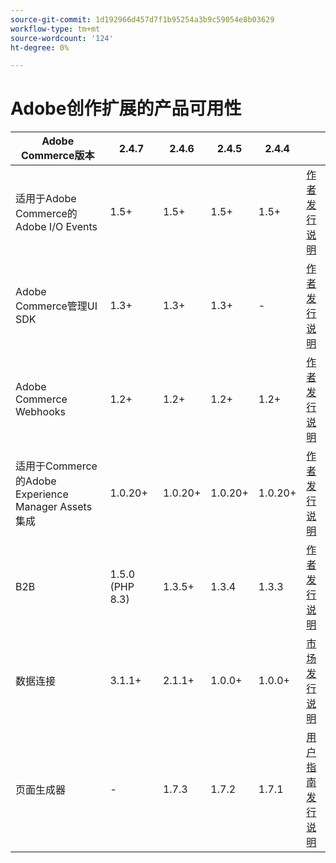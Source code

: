 ```yaml
---
source-git-commit: 1d192966d457d7f1b95254a3b9c59054e8b03629
workflow-type: tm+mt
source-wordcount: '124'
ht-degree: 0%

---
```

# Adobe创作扩展的产品可用性


<table style="table-layout:auto">
  <thead>
    <tr>
      <th>Adobe Commerce版本</th>
      <th>2.4.7</th>
      <th>2.4.6</th>
      <th>2.4.5</th>
      <th>2.4.4</th>
      <th></th>
    </tr>
  </thead>
  <tbody>
      <tr>
          <td>适用于Adobe Commerce的Adobe I/O Events</td>
          <td>1.5+</td>
          <td>1.5+</td>
          <td>1.5+</td>
          <td>1.5+</td>
          <td>
              <a href="https://developer.adobe.com/commerce/extensibility/events/installation/">作者</a><br/>
              <a href="https://developer.adobe.com/commerce/extensibility/events/release-notes/">发行说明</a><br/>
          </td>
      </tr>
      <tr>
          <td>Adobe Commerce管理UI SDK</td>
          <td>1.3+</td>
          <td>1.3+</td>
          <td>1.3+</td>
          <td>-</td>
          <td>
              <a href="https://developer.adobe.com/commerce/extensibility/admin-ui-sdk/installation/">作者</a><br/>
              <a href="https://developer.adobe.com/commerce/extensibility/admin-ui-sdk/release-notes/">发行说明</a><br/>
          </td>
      </tr>
      <tr>
          <td>Adobe Commerce Webhooks</td>
          <td>1.2+</td>
          <td>1.2+</td>
          <td>1.2+</td>
          <td>1.2+</td>
          <td>
              <a href="https://developer.adobe.com/commerce/extensibility/webhooks/installation/">作者</a><br/>
              <a href="https://developer.adobe.com/commerce/extensibility/webhooks/release-notes/">发行说明</a><br/>
          </td>
      </tr>
      <tr>
          <td>适用于Commerce的Adobe Experience Manager Assets集成</td>
          <td>1.0.20+</td>
          <td>1.0.20+</td>
          <td>1.0.20+</td>
          <td>1.0.20+</td>
          <td>
              <a href="https://experienceleague.adobe.com/en/docs/commerce-admin/content-design/aem-asset-management/getting-started/aem-assets-configure-commerce">作者</a><br/>
              <a href="https://experienceleague.adobe.com/en/docs/commerce-admin/content-design/aem-asset-management/aem-assets-release-notes">发行说明</a><br/>
          </td>
      </tr>
      <tr>
          <td>B2B</td>
          <td>1.5.0 (PHP 8.3)</td>
          <td>1.3.5+</td>
          <td>1.3.4</td>
          <td>1.3.3</td>
          <td>
              <a href="https://experienceleague.adobe.com/docs/commerce-admin/b2b/install.html">作者</a><br/>
              <a href="https://experienceleague.adobe.com/docs/commerce-admin/b2b/release-notes.html">发行说明</a><br/>
          </td>
      </tr>
      <tr>
          <td>数据连接</td>
          <td>3.1.1+</td>
          <td>2.1.1+</td>
          <td>1.0.0+</td>
          <td>1.0.0+</td>
          <td>
              <a href="https://commercemarketplace.adobe.com/magento-experience-platform-connector.html">市场</a><br/>
              <a href="https://experienceleague.adobe.com/docs/commerce-merchant-services/data-connection/release-notes.html">发行说明</a><br/>
          </td>
      </tr>
      <tr>
          <td>页面生成器</td>
          <td>-</td>
          <td>1.7.3</td>
          <td>1.7.2</td>
          <td>1.7.1</td>
          <td>
              <a href="https://experienceleague.adobe.com/docs/commerce-admin/page-builder/guide-overview.html">用户指南</a><br/>
              <a href="https://experienceleague.adobe.com/docs/commerce-admin/page-builder/release-notes.html">发行说明</a><br/>
          </td>
      </tr>
  </tbody>
</table>
